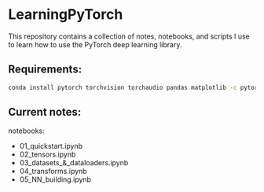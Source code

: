 # LearningPyTorch

This repository contains a collection of notes, notebooks, and scripts I use to learn how to use the PyTorch deep learning library.

## Requirements:
```bash
conda install pytorch torchvision torchaudio pandas matplotlib -c pytorch
```

## Current notes:

notebooks: 
- 01_quickstart.ipynb
- 02_tensors.ipynb
- 03_datasets_&_dataloaders.ipynb
- 04_transforms.ipynb
- 05_NN_building.ipynb